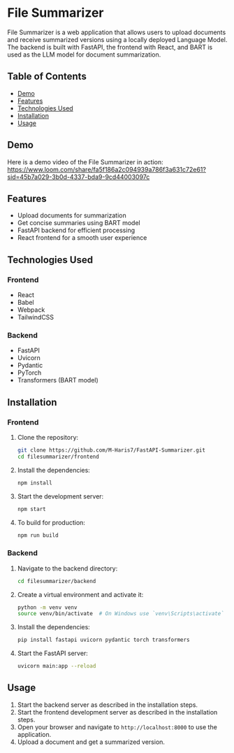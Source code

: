 # File Summarizer

File Summarizer is a web application that allows users to upload documents and receive summarized versions using a locally deployed Language Model. The backend is built with FastAPI, the frontend with React, and BART is used as the LLM model for document summarization.

## Table of Contents
- [Demo](#demo)
- [Features](#features)
- [Technologies Used](#technologies-used)
- [Installation](#installation)
- [Usage](#usage)

## Demo
Here is a demo video of the File Summarizer in action:
https://www.loom.com/share/fa5f186a2c094939a786f3a631c72e61?sid=45b7a029-3b0d-4337-bda9-9cd44003097c

## Features
- Upload documents for summarization
- Get concise summaries using BART model
- FastAPI backend for efficient processing
- React frontend for a smooth user experience

## Technologies Used
### Frontend
- React
- Babel
- Webpack
- TailwindCSS

### Backend
- FastAPI
- Uvicorn
- Pydantic
- PyTorch
- Transformers (BART model)

## Installation
### Frontend
1. Clone the repository:
    ```bash
    git clone https://github.com/M-Haris7/FastAPI-Summarizer.git
    cd filesummarizer/frontend
    ```

2. Install the dependencies:
    ```bash
    npm install
    ```

3. Start the development server:
    ```bash
    npm start
    ```

4. To build for production:
    ```bash
    npm run build
    ```

### Backend
1. Navigate to the backend directory:
    ```bash
    cd filesummarizer/backend
    ```

2. Create a virtual environment and activate it:
    ```bash
    python -m venv venv
    source venv/bin/activate  # On Windows use `venv\Scripts\activate`
    ```

3. Install the dependencies:
    ```bash
    pip install fastapi uvicorn pydantic torch transformers
    ```

4. Start the FastAPI server:
    ```bash
    uvicorn main:app --reload
    ```

## Usage
1. Start the backend server as described in the installation steps.
2. Start the frontend development server as described in the installation steps.
3. Open your browser and navigate to `http://localhost:8000` to use the application.
4. Upload a document and get a summarized version.
